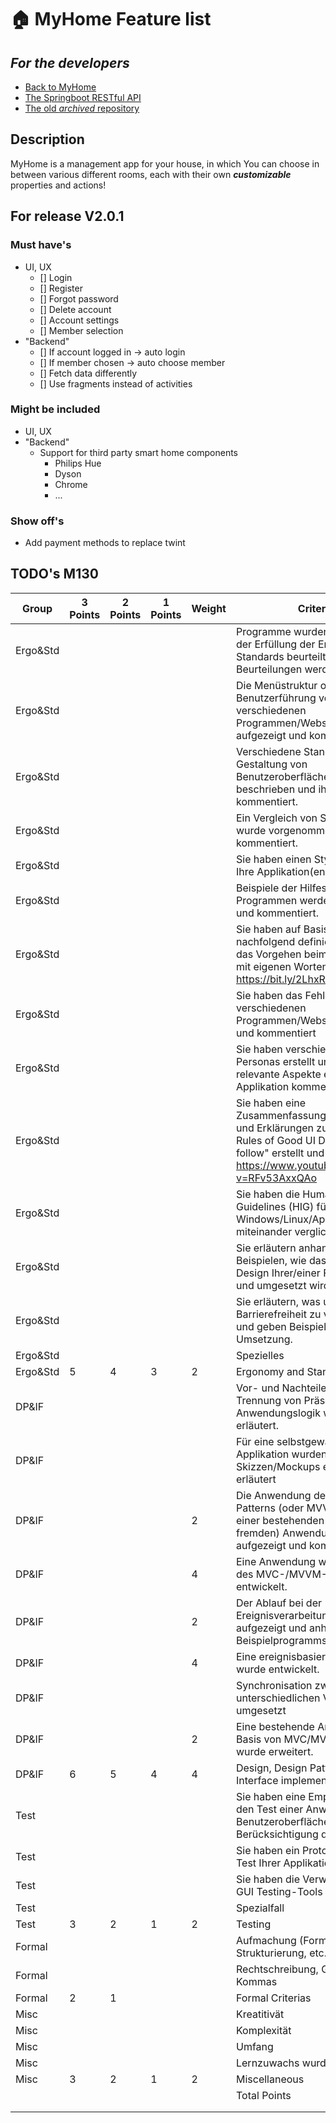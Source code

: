 # :house: MyHome Feature list

## ***For the developers***
- [Back to MyHome](https://github.com/Z-100/MyHome)
- [The Springboot RESTful API](https://github.com/Z-100/MyHome-Backend)
- [The old _archived_ repository](https://github.com/z-100/MyHome-Android-App)

## Description
MyHome is a management app for your house, in which You can choose in between various different rooms, each with their own ***customizable*** properties and actions!
<br />

## For release V2.0.1
### Must have's
* UI, UX
  * [] Login
  * [] Register
  * [] Forgot password
  * [] Delete account
  * [] Account settings
  * [] Member selection 
* "Backend"
  * [] If account logged in -> auto login
  * [] If member chosen -> auto choose member
  * [] Fetch data differently
  * [] Use fragments instead of activities
### Might be included
* UI, UX
* "Backend"
  * Support for third party smart home components
    * Philips Hue
    * Dyson
    * Chrome
    * ...
### Show off's
* Add payment methods to replace twint

## TODO's M130
| Group    | 3 Points | 2 Points | 1 Points | Weight | Criteria                                                                                                                                                                            |
| -------- | -------- | -------- | -------- | ------ | ----------------------------------------------------------------------------------------------------------------------------------------------------------------------------------- |
| Ergo&Std |          |          |          |        | Programme wurden hinsichtlich der Erfüllung der Ergonomie-Standards beurteilt. Die Beurteilungen werden begründet.                                                                  |
| Ergo&Std |          |          |          |        | Die Menüstruktur oder Benutzerführung von verschiedenen Programmen/Websites wurde aufgezeigt und kommentiert.                                                                       |
| Ergo&Std |          |          |          |        | Verschiedene Standards für die Gestaltung von Benutzeroberflächen wurden beschrieben und ihre Bedeutung kommentiert.                                                                |
| Ergo&Std |          |          |          |        | Ein Vergleich von Style Guides wurde vorgenommen und kommentiert.                                                                                                                   |
| Ergo&Std |          |          |          |        | Sie haben einen Style Guide für Ihre Applikation(en) erstellt                                                                                                                       |
| Ergo&Std |          |          |          |        | Beispiele der Hilfestellung in Programmen werden erläutert und kommentiert.                                                                                                         |
| Ergo&Std |          |          |          |        | Sie haben auf Basis der nachfolgend definierten WebSite das Vorgehen beim UX Design mit eigenen Worten beschrieben.<br>https://bit.ly/2LhxRm4                                       |
| Ergo&Std |          |          |          |        | Sie haben das Fehlerhandling von verschiedenen Programmen/Websites analysiert und kommentiert                                                                                       |
| Ergo&Std |          |          |          |        | Sie haben verschiedene Personas erstellt und für diese relevante Aspekte einer Applikation kommentiert                                                                              |
| Ergo&Std |          |          |          |        | Sie haben eine Zusammenfassung der Punkte und Erklärungen zum Video "10 Rules of Good UI Design to follow" erstellt und kommentiert.<br>https://www.youtube.com/watch?v=RFv53AxxQAo |
| Ergo&Std |          |          |          |        | Sie haben die Human Interface Guidelines (HIG) für Windows/Linux/Apple miteinander verglichen.                                                                                      |
| Ergo&Std |          |          |          |        | Sie erläutern anhand von Beispielen, wie das Corporate Design Ihrer/einer Firma aussieht und umgesetzt wird.                                                                        |
| Ergo&Std |          |          |          |        | Sie erläutern, was unter Barrierefreiheit zu verstehen ist und geben Beispiele für die Umsetzung.                                                                                   |
| Ergo&Std |          |          |          |        | Spezielles                                                                                                                                                                          |
| Ergo&Std | 5        | 4        | 3        | 2      | Ergonomy and Standards                                                                                                                                                              |
| DP&IF    |          |          |          |        | Vor- und Nachteile einer Trennung von Präsentations- und Anwendungslogik wurden erläutert.                                                                                          |
| DP&IF    |          |          |          |        | Für eine selbstgewählte Applikation wurden Skizzen/Mockups erstellt und erläutert                                                                                                   |
| DP&IF    |          |          |          | 2      | Die Anwendung des MVC-Patterns (oder MVVM, MVP) bei einer bestehenden (eigenen oder fremden) Anwendung wurde aufgezeigt und kommentiert.                                            |
| DP&IF    |          |          |          | 4      | Eine Anwendung wurde auf Basis des MVC-/MVVM-Patterns entwickelt.                                                                                                                   |
| DP&IF    |          |          |          | 2      | Der Ablauf bei der Ereignisverarbeitung wurde aufgezeigt und anhand eines Beispielprogramms umgesetzt.                                                                              |
| DP&IF    |          |          |          | 4      | Eine ereignisbasierte Anwendung wurde entwickelt.                                                                                                                                   |
| DP&IF    |          |          |          |        | Synchronisation zwischen unterschiedlichen Views wurde umgesetzt                                                                                                                    |
| DP&IF    |          |          |          | 2      | Eine bestehende Anwendung auf Basis von MVC/MVVM/MVP wurde erweitert.                                                                                                               |
| DP&IF    | 6        | 5        | 4        | 4      | Design, Design Patterns & Interface implementation                                                                                                                                  |
| Test     |          |          |          |        | Sie haben eine Empfehlung für den Test einer Anwendung mit Benutzeroberfläche erstellt (mit Berücksichtigung der Standards)                                                         |
| Test     |          |          |          |        | Sie haben ein Protokoll über den Test Ihrer Applikation erstellt.                                                                                                                   |
| Test     |          |          |          |        | Sie haben die Verwendung eines GUI Testing-Tools dokumentiert.                                                                                                                      |
| Test     |          |          |          |        | Spezialfall                                                                                                                                                                         |
| Test     | 3        | 2        | 1        | 2      | Testing                                                                                                                                                                             |
| Formal   |          |          |          |        | Aufmachung (Formatierung, Strukturierung, etc.)                                                                                                                                     |
| Formal   |          |          |          |        | Rechtschreibung, Grammatik, Kommas                                                                                                                                                  |
| Formal   | 2        | 1        |          |        | Formal Criterias                                                                                                                                                                    |
| Misc     |          |          |          |        | Kreatitivät                                                                                                                                                                         |
| Misc     |          |          |          |        | Komplexität                                                                                                                                                                         |
| Misc     |          |          |          |        | Umfang                                                                                                                                                                              |
| Misc     |          |          |          |        | Lernzuwachs wurde beschrieben                                                                                                                                                       |
| Misc     | 3        | 2        | 1        | 2      | Miscellaneous                                                                                                                                                                       |
|          |          |          |          |        | Total Points                                                                                                                                                                        |
|          |          |          |          |        |                                                                                                                                                                                     |
|          |          |          |          |        |
